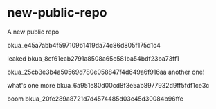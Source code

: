 # new-public-repo
A new public repo

bkua_e45a7abb4f597109b1419da74c86d805f175d1c4


leaked bkua_8cf61eab2791a8508a65c581ba54bdf23ba73ff1

bkua_25cb3e3b4a50569d780e058847f4d649a6f916aa another one!


what's one more bkua_6a951e80d00cd8f3e5ab8977932d9ff5fdf1ce3c


boom bkua_20fe289a8721d7d4574485d03c45d30084b96ffe

